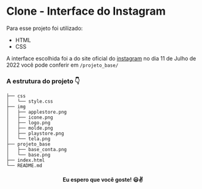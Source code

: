 # Clone - Interface do Instagram

Para esse projeto foi utilizado:
- HTML
- CSS

A interface escolhida foi a do site oficial do [instagram](https://www.instagram.com/) no dia 11 de Julho de 2022
você pode conferir em `/projeto_base/`

### A estrutura do projeto 👇
```
├── css
│   └── style.css
├── img
│   ├── applestore.png
│   ├── icone.png
│   ├── logo.png
│   ├── molde.png
│   ├── playstore.png
│   └── tela.png
├── projeto_base
│   ├── base_conta.png
│   └── base.png
├── index.html
└── README.md
```
<h4 align="center"> Eu espero que você goste! 😃✌️</h4>